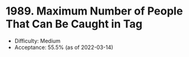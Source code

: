 # 1989. Maximum Number of People That Can Be Caught in Tag
- Difficulty: Medium
- Acceptance: 55.5% (as of 2022-03-14)
